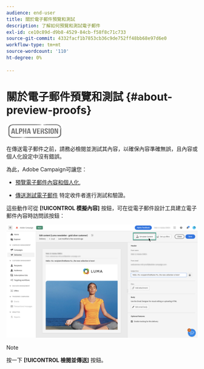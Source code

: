 ```yaml
---
audience: end-user
title: 關於電子郵件預覽和測試
description: 了解如何預覽和測試電子郵件
exl-id: ce10c89d-d9b8-4529-84cb-f58f8c71c733
source-git-commit: 4332facf1b7853cb36c9de752ff48bb68e97d6e0
workflow-type: tm+mt
source-wordcount: '110'
ht-degree: 0%

---
```


# 關於電子郵件預覽和測試 {#about-preview-proofs}

![](../assets/do-not-localize/badge.png)

在傳送電子郵件之前，請務必檢閱並測試其內容，以確保內容準確無誤，且內容或個人化設定中沒有錯誤。

為此，Adobe Campaign可讓您：

* [預覽電子郵件內容和個人化](preview-content.md),

<!--* [Check the email rendering](#rendering) in popular desktop, mobile and web-based clients,-->
* [傳送測試電子郵件](proofs.md) 特定收件者進行測試和驗證。

這些動作可從 **[!UICONTROL 模擬內容]** 按鈕，可在從電子郵件設計工具建立電子郵件內容時訪問該按鈕：

![](assets/simulate.png)

>[!NOTE]
>
>按一下 **[!UICONTROL 檢閱並傳送]** 按鈕。
